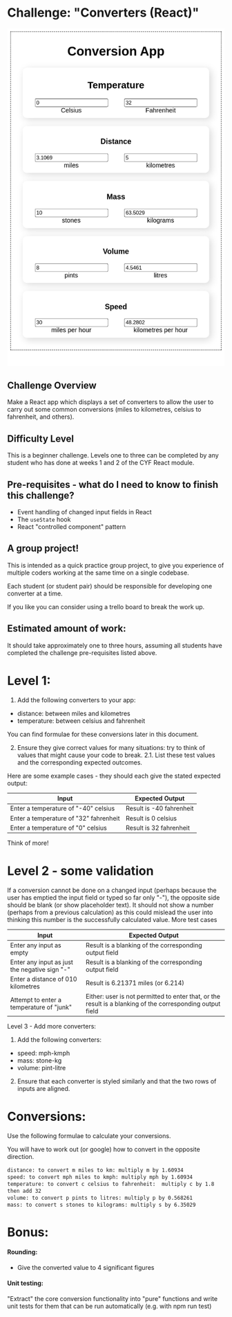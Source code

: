 # Challenge: "Converters (React)"

![Example Screenshot from the finished challenge](./example-screenshots/finished.png)

## Challenge Overview

Make a React app which displays a set of converters to allow the user to carry out some common conversions (miles to kilometres, celsius to fahrenheit, and others).

## Difficulty Level

This is a beginner challenge.  Levels one to three can be completed by any student who has done at weeks 1 and 2 of the CYF React module.

## Pre-requisites - what do I need to know to finish this challenge?

- Event handling of changed input fields in React
- The `useState` hook
- React "controlled component" pattern


## A group project!

This is intended as a quick practice group project, to give you experience of multiple coders working at the same time on a single codebase.

Each student (or student pair) should be responsible for developing one converter at a time.

If you like you can consider using a trello board to break the work up.

## Estimated amount of work:

It should take approximately one to three hours, assuming all students have completed the challenge pre-requisites listed above.

# Level 1:

1. Add the following converters to your app:

* distance: between miles and kilometres
* temperature: between celsius and fahrenheit

You can find formulae for these conversions later in this document.

2. Ensure they give correct values for many situations: try to think of values that might cause your code to break.
2.1. List these test values and the corresponding expected outcomes.

Here are some example cases - they should each give the stated expected output:

| Input | Expected Output |
| ----- | --------------- |
| Enter a temperature of "-40" celsius | Result is -40 fahrenheit |
| Enter a temperature of "32" fahrenheit | Result is 0 celsius |
| Enter a temperature of "0" celsius | Result is 32 fahrenheit |

Think of more!

# Level 2 - some validation

If a conversion cannot be done on a changed input (perhaps because the user has emptied the input field or typed so far only "-"), the opposite side should be blank (or show placeholder text).  It should not show a number (perhaps from a previous calculation) as this could mislead the user into thinking this number is the successfully calculated value.
More test cases

| Input | Expected Output |
| ----- | --------------- |
| Enter any input as empty | Result is a blanking of the corresponding output field |
| Enter any input as just the negative sign "-" | Result is a blanking of the corresponding output field |
| Enter a distance of 010 kilometres | Result is 6.21371 miles (or 6.214) |
| Attempt to enter a temperature of "junk" | Either: user is not permitted to enter that, or the result is a blanking of the corresponding output field |

Level 3 - Add more converters:

1. Add the following converters: 
* speed: mph-kmph
* mass: stone-kg
* volume: pint-litre

2. Ensure that each converter is styled similarly and that the two rows of inputs are aligned.

# Conversions:

Use the following formulae to calculate your conversions.

You will have to work out (or google) how to convert in the opposite direction.

```
distance: to convert m miles to km: multiply m by 1.60934
speed: to convert mph miles to kmph: multiply mph by 1.60934
temperature: to convert c celsius to fahrenheit:  multiply c by 1.8 then add 32
volume: to convert p pints to litres: multiply p by 0.568261
mass: to convert s stones to kilograms: multiply s by 6.35029
```

# Bonus:

#### Rounding: 

* Give the converted value to 4 significant figures

#### Unit testing:

"Extract" the core conversion functionality into "pure" functions and write unit tests for them that can be run automatically (e.g. with npm run test)
